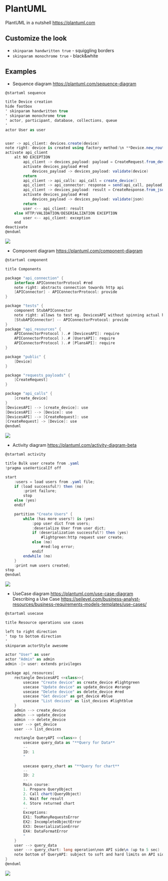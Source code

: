 # PlantUML

PlantUML in a nutshell <https://plantuml.com>

## Customize the look

- `skinparam handwritten true` - squiggling borders
- `skinparam monochrome true` - black&white

## Examples

- Sequence diagram <https://plantuml.com/sequence-diagram>
```csharp
@startuml sequence

title Device creation
hide footbox
' skinparam handwritten true
' skinparam monochrome true
' actor, participant, database, collections, queue
'
actor User as user 


user -> api_client: devices.create(device) 
note right: device is created using factory method:\n **Device.new_router(...)**
activate api_client
    alt NO EXCEPTION
        api_client -> devices_payload: payload = CreateRequest.from_device(device)
        activate devices_payload #red
            devices_payload -> devices_payload: validate(device)
        return
        api_client -> api_calls: api_call = create_device()
        api_client -> api_connector: response = send(api_call, payload)
        api_client -> devices_payload: result = CreateResponse.from_json(response.text).to_device()
        activate devices_payload #red
            devices_payload -> devices_payload: validate(json)
        return
        user <-- api_client: result
    else HTTP/VALIDATION/DESERIALIZATION EXCEPTION
        user <-- api_client: exception
    end
deactivate
@enduml
```
![](media/sequence.png)

- Component diagram <https://plantuml.com/component-diagram>

```csharp
@startuml component

title Components 

package "api_connection" {
    interface APIConnectorProtocol #red 
    note right: abstracts connection towards http api
    [APIConnector] - APIConnectorProtocol: provide
}

package "tests" {
    component StubAPIConnector
    note right: allows to test eg. DevicesAPI without spinning actual http server
    [StubAPIConnector] -- APIConnectorProtocol: provide
}
package "api_resources" {
    APIConnectorProtocol )..# [DevicesAPI]: require
    APIConnectorProtocol )..# [UsersAPI]: require
    APIConnectorProtocol )..# [PlansAPI]: require
}

package "public" {
    [Device]
}

package "requests_payloads" {
    [CreateRequest]
}

package "api_calls" {
    [create_device]
}
[DevicesAPI] --> [create_device]: use
[DevicesAPI] --> [Device]: use
[DevicesAPI] --> [CreateRequest]: use
[CreateRequest] -> [Device]: use
@enduml
```
![](media/component.png)

-  Activity diagram <https://plantuml.com/activity-diagram-beta>

```csharp
@startuml activity

title Bulk user create from .yaml
!pragma useVerticalIf off

start
    :users = load users from .yaml file;
    if (load successful?) then (no)
        :print failure;
        stop
    else (yes)
    endif

    partition "Create Users" {
        while (has more users?) is (yes)
            :pop user dict from users;
            :deserialize User from user dict;
            if (deserialization successful?) then (yes)
                #lightgreen:http request user create;
            else (no)
                #red:log error;
            endif
        endwhile (no)
    }
    :print num users created;
stop
@enduml
```
![](media/activity.png)

- UseCase diagram <https://plantuml.com/use-case-diagram>  
Describing a Use Case <https://seilevel.com/business-analyst-resources/business-requirements-models-templates/use-cases/>

```csharp
@startuml usecase

title Resource operations use cases

left to right direction
' top to bottom direction
'
skinparam actorStyle awesome

actor "User" as user
actor "Admin" as admin
admin -|> user: extends privileges

package api_resources{
    rectangle DevicesAPI <<class>>{
        usecase "Create device" as create_device #lightgreen
        usecase "Update device" as update_device #orange
        usecase "Delete device" as delete_device #red
        usecase "Get device" as get_device #blue
        usecase "List devices" as list_devices #lightblue
    }
    admin --> create_device
    admin --> update_device
    admin --> delete_device
    user --> get_device
    user --> list_devices

    rectangle QueryAPI <<class>> {
        usecase query_data as "**Query for Data**
        --
        ID: 1
        "
        
        usecase query_chart as "**Query for chart**
        --
        ID: 2
        --
        Main course:
        1. Prepare QueryObject
        2. Call chart(QueryObject)
        3. Wait for result
        4. Store returned chart
        --
        Exceptions:
        EX1: TooManyRequestsError
        EX2: IncompleteObjectError
        EX3: DeserializationError
        EX4: DataFormatError
        " 
    }
    user --> query_data
    user --> query_chart: long operation\non API side\n (up to 5 sec)
    note bottom of QueryAPI: subject to soft and hard limits on API side,\ncan lead to 429: Too many request 
}
@enduml
```
![](media/usecase.png)